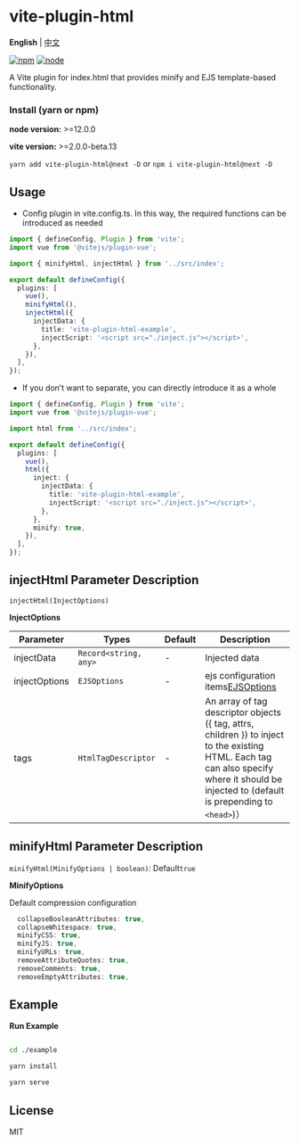 # vite-plugin-html

**English** | [中文](./README.zh_CN.md)

[![npm][npm-img]][npm-url] [![node][node-img]][node-url]

A Vite plugin for index.html that provides minify and EJS template-based functionality.

### Install (yarn or npm)

**node version:** >=12.0.0

**vite version:** >=2.0.0-beta.13

`yarn add vite-plugin-html@next -D` or `npm i vite-plugin-html@next -D`

## Usage

- Config plugin in vite.config.ts. In this way, the required functions can be introduced as needed

```ts
import { defineConfig, Plugin } from 'vite';
import vue from '@vitejs/plugin-vue';

import { minifyHtml, injectHtml } from '../src/index';

export default defineConfig({
  plugins: [
    vue(),
    minifyHtml(),
    injectHtml({
      injectData: {
        title: 'vite-plugin-html-example',
        injectScript: '<script src="./inject.js"></script>',
      },
    }),
  ],
});
```

- If you don’t want to separate, you can directly introduce it as a whole

```ts
import { defineConfig, Plugin } from 'vite';
import vue from '@vitejs/plugin-vue';

import html from '../src/index';

export default defineConfig({
  plugins: [
    vue(),
    html({
      inject: {
        injectData: {
          title: 'vite-plugin-html-example',
          injectScript: '<script src="./inject.js"></script>',
        },
      },
      minify: true,
    }),
  ],
});
```

## injectHtml Parameter Description

`injectHtml(InjectOptions)`

**InjectOptions**

| Parameter | Types | Default | Description |
| --- | --- | --- | --- |
| injectData | `Record<string, any>` | - | Injected data |
| injectOptions | `EJSOptions` | - | ejs configuration items[EJSOptions](https://github.com/mde/ejs#options) |
| tags | `HtmlTagDescriptor` | - | An array of tag descriptor objects ({ tag, attrs, children }) to inject to the existing HTML. Each tag can also specify where it should be injected to (default is prepending to `<head>`)） |

## minifyHtml Parameter Description

`minifyHtml(MinifyOptions | boolean)`: Default`true`

**MinifyOptions**

Default compression configuration

```ts
  collapseBooleanAttributes: true,
  collapseWhitespace: true,
  minifyCSS: true,
  minifyJS: true,
  minifyURLs: true,
  removeAttributeQuotes: true,
  removeComments: true,
  removeEmptyAttributes: true,
```

## Example

**Run Example**

```bash

cd ./example

yarn install

yarn serve

```

## License

MIT

[npm-img]: https://img.shields.io/npm/v/vite-plugin-html.svg
[npm-url]: https://npmjs.com/package/vite-plugin-html
[node-img]: https://img.shields.io/node/v/vite-plugin-html.svg
[node-url]: https://nodejs.org/en/about/releases/
